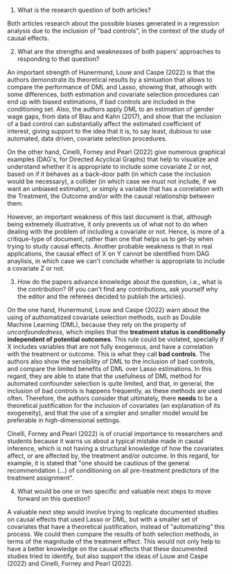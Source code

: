 

1. What is the research question of both articles?

Both articles research about the possible biases generated in a regression analysis due to the inclusion of "bad controls", in the context of the study of causal effects.

 
2. What are the strengths and weaknesses of both papers' approaches to responding to that question?

 An important strength of Hunermund, Louw and Caspe (2022) is that the authors demonstrate its theoretical results by a simluation that allows to compare the performance of DML and Lasso, showing that, athough with some differences, both estimation and covariate selection procedures can end up with biased estimations, if bad controls are included in the conditioning set. Also, the authors apply DML to an estimation of gender wage gaps, from data of Blau and Kahn (2017), and show that the inclusion of a bad control can substantially affect the estimated coefficient of interest, giving support to the idea that it is, to say least, dubious to use automated, data driven, covariate selection procedures. 

On the other hand, Cinelli, Forney and Pearl (2022) give numerous graphical examples (DAG's, for Directed Acyclical Graphs) that help to visualize and understand whether it is appropriate to include some covariate Z or not, based on if it behaves as a back-door path (in which case the inclusion would be necessary), a collider (in which case we must not include, if we want an unbiased estimator), or simply a variable that has a correlation with the Treatment, the Outcome and/or with the causal relationship between them.

However, an important weakness of this last document is that, although being extremely illustrative, it only prevents us of what not to do when dealing with the problem of including a covariate or not. Hence, is more of a critique-type of document, rather than one that helps us to get-by when trying to study causal effects. Another probable weakness is that in real applications, the causal effect of X on Y cannot be identified from DAG anaylisis, in which case we can't conclude whether is appropriate to include a covariate Z or not.


3. How do the papers advance knowledge about the question, i.e., what is the contribution? (If you can't find any contributions, ask yourself why the editor and the referees decided to publish the articles).

On the one hand, Hunermund, Louw and Caspe (2022) warn about the using of authomatized covariate selection methods, such as Double Machine Learning (DML), because they rely on the property of *unconfoundedness*, which implies that the **treatment status is conditionally independent of potential outcomes**. This rule could be violated, specially if X includes variables that are not fully exogenous, and have a correlation with the treatment or outcome. This is what they call **bad controls**. The authors also show the sensibility of DML to the inclusion of bad controls, and compare the limited benefits of DML over Lasso estimations. In this regard, they are able to state that the usefulness of DML method for automated confounder selection is quite limited, and that, in general, the inclusion of bad controls is happens frequently, as these methods are used often. Therefore, the authors consider that ultimately, there **needs** to be a theoretical justification for the inclusion of covariates (an explanation of its exogeneity), and that the use of a simpler and smaller model would be preferable in high-dimensional settings.

Cinelli, Forney and Pearl (2022) is of crucial importance to researchers and students because it warns us about a typical mistake made in causal inference, which is not having a structural knowledge of how the covariates affect, or are affected by, the treatment and/or outcome. In this regard, for example, it is stated that "one should be cautious of the general recommendation (...) of conditioning on all pre-treatment predictors of the treatment assignment".

4. What would be one or two specific and valuable next steps to move forward on this question?

A valuable next step would involve trying to replicate documented studies on causal effects that used Lasso or DML, but with a smaller set of covariates that have a theoretical justification, instead of "automatizing" this process. We could then compare the results of both selection methods, in terms of the magnitude of the treatment effect. This would not only help to have a better knowledge on the causal effects that these documented studies tried to identify, but also support the ideas of Louw and Caspe (2022) and Cinelli, Forney and Pearl (2022). 

